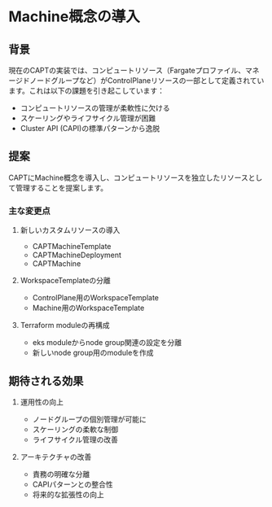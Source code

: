 # Machine概念の導入

## 背景

現在のCAPTの実装では、コンピュートリソース（Fargateプロファイル、マネージドノードグループなど）がControlPlaneリソースの一部として定義されています。これは以下の課題を引き起こしています：

- コンピュートリソースの管理が柔軟性に欠ける
- スケーリングやライフサイクル管理が困難
- Cluster API (CAPI)の標準パターンから逸脱

## 提案

CAPTにMachine概念を導入し、コンピュートリソースを独立したリソースとして管理することを提案します。

### 主な変更点

1. 新しいカスタムリソースの導入
   - CAPTMachineTemplate
   - CAPTMachineDeployment
   - CAPTMachine

2. WorkspaceTemplateの分離
   - ControlPlane用のWorkspaceTemplate
   - Machine用のWorkspaceTemplate

3. Terraform moduleの再構成
   - eks moduleからnode group関連の設定を分離
   - 新しいnode group用のmoduleを作成

## 期待される効果

1. 運用性の向上
   - ノードグループの個別管理が可能に
   - スケーリングの柔軟な制御
   - ライフサイクル管理の改善

2. アーキテクチャの改善
   - 責務の明確な分離
   - CAPIパターンとの整合性
   - 将来的な拡張性の向上
